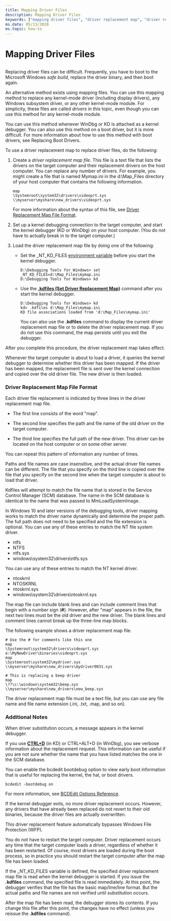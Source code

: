 ```yaml
---
title: Mapping Driver Files
description: Mapping Driver Files
keywords: ["mapping driver files", "driver replacement map", "driver replacement map, overview", "driver replacement map, file format", "driver replacement map, replacing boot drivers", "boot driver replacement"]
ms.date: 05/13/2020
ms.topic: how-to
---
```


# Mapping Driver Files

## <span id="ddk_mapping_driver_files_dbg"></span><span id="DDK_MAPPING_DRIVER_FILES_DBG"></span>

Replacing driver files can be difficult. Frequently, you have to boot to the Microsoft Windows *safe build*, replace the driver binary, and then boot again.

An alternative method exists using mapping files. You can use this mapping method to replace any kernel-mode driver (including display drivers), any Windows subsystem driver, or any other kernel-mode module. For simplicity, these files are called *drivers* in this topic, even though you can use this method for any kernel-mode module.

You can use this method whenever WinDbg or KD is attached as a kernel debugger. You can also use this method on a boot driver, but it is more difficult. For more information about how to use this method with boot drivers, see Replacing Boot Drivers.

To use a driver replacement map to replace driver files, do the following:

1.  Create a *driver replacement map file*. This file is a text file that lists the drivers on the target computer and their replacement drivers on the host computer. You can replace any number of drivers. For example, you might create a file that is named Mymap.ini in the d:\\Map\_Files directory of your host computer that contains the following information.

    ```text
    map
    \Systemroot\system32\drivers\videoprt.sys
    \\myserver\myshare\new_drivers\videoprt.sys
    ```

    For more information about the syntax of this file, see [Driver Replacement Map File Format](#driver-replacement-map-file-format).

2.  Set up a kernel debugging connection to the target computer, and start the kernel debugger (KD or WinDbg) on your host computer. (You do not have to actually break in to the target computer.)

3.  Load the driver replacement map file by doing one of the following:
    -   Set the \_NT\_KD\_FILES [environment variable](environment-variables.md) before you start the kernel debugger.

        ```console
        D:\Debugging Tools for Windows> set _NT_KD_FILES=d:\Map_Files\mymap.ini
        D:\Debugging Tools for Windows> kd
        ```

    -   Use the [**.kdfiles (Set Driver Replacement Map)**](../debuggercmds/-kdfiles--set-driver-replacement-map-.md) command after you start the kernel debugger.

        ```console
        D:\Debugging Tools for Windows> kd
        kd> .kdfiles d:\Map_Files\mymap.ini
        KD file associations loaded from 'd:\Map_Files\mymap.ini'
        ```

        You can also use the **.kdfiles** command to display the current driver replacement map file or to delete the driver replacement map. If you do not use this command, the map persists until you exit the debugger.

After you complete this procedure, the driver replacement map takes effect.

Whenever the target computer is about to load a driver, it queries the kernel debugger to determine whether this driver has been mapped. If the driver has been mapped, the replacement file is sent over the kernel connection and copied over the old driver file. The new driver is then loaded.

### <span id="driver_replacement_map_file_format"></span><span id="DRIVER_REPLACEMENT_MAP_FILE_FORMAT"></span>Driver Replacement Map File Format

Each driver file replacement is indicated by three lines in the driver replacement map file.

-   The first line consists of the word "map".

-   The second line specifies the path and file name of the old driver on the target computer.

-   The third line specifies the full path of the new driver. This driver can be located on the host computer or on some other server.

You can repeat this pattern of information any number of times.

Paths and file names are case insensitive, and the actual driver file names can be different. The file that you specify on the third line is copied over the file that you specify on the second line when the target computer is about to load that driver.

Kdfiles will attempt to match the file name that is stored in the Service Control Manager (SCM) database. The name in the SCM database is identical to the name that was passed to MmLoadSystemImage.

In Windows 10 and later versions of the debugging tools, driver mapping works to match the driver name dynamically and determine the proper path. The full path does not need to be specified and the file extension is optional. You can use any of these entries to match the NT file system driver.

-   ntfs
-   NTFS
-   ntfs.sys
-   windows\\system32\\drivers\\ntfs.sys

You can use any of these entries to match the NT kernel driver.

-   ntoskrnl
-   NTOSKRNL
-   ntoskrnl.sys
-   windows\\system32\\drivers\\ntoskrnl.sys

The map file can include blank lines and can include comment lines that begin with a number sign (**\#**). However, after "map" appears in the file, the next two lines must be the old driver and the new driver. The blank lines and comment lines cannot break up the three-line map blocks.

The following example shows a driver replacement map file.

```text
# Use the # for comments like this one
map
\Systemroot\system32\drivers\videoprt.sys
e:\MyNewDriver\binaries\videoprt.sys
map
\Systemroot\system32\mydriver.sys
\\myserver\myshare\new_drivers\mydriver0031.sys

# This is replacing a beep driver
map
\??\c:\windows\system32\beep.sys
\\myserver\myshare\new_drivers\new_beep.sys
```

The driver replacement map file must be a text file, but you can use any file name and file name extension (.ini, .txt, .map, and so on).

### <span id="additional_notes"></span><span id="ADDITIONAL_NOTES"></span>Additional Notes

When driver substitution occurs, a message appears in the kernel debugger.

If you use [**CTRL+D**](ctrl-d--toggle-debug-info-.md) (in KD) or CTRL+ALT+D (in WinDbg), you see verbose information about the replacement request. This information can be useful if you are not sure whether the name that you have listed matches the one in the SCM database.

You can enable the bcdedit bootdebug option to view early boot information that is useful for replacing the kernel, the hal, or boot drivers.

```console
bcdedit -bootdebug on
```

For more information, see [BCDEdit Options Reference](../devtest/bcd-boot-options-reference.md).

If the kernel debugger exits, no more driver replacement occurs. However, any drivers that have already been replaced do not revert to their old binaries, because the driver files are actually overwritten.

This driver replacement feature automatically bypasses Windows File Protection (WFP).

You do not have to restart the target computer. Driver replacement occurs any time that the target computer loads a driver, regardless of whether it has been restarted. Of course, most drivers are loaded during the boot process, so in practice you should restart the target computer after the map file has been loaded.

If the \_NT\_KD\_FILES variable is defined, the specified driver replacement map file is read when the kernel debugger is started. If you issue the **.kdfiles** command, the specified file is read immediately. At this point, the debugger verifies that the file has the basic map/line/line format. But the actual paths and file names are not verified until substitution occurs.

After the map file has been read, the debugger stores its contents. If you change this file after this point, the changes have no effect (unless you reissue the **.kdfiles** command).
